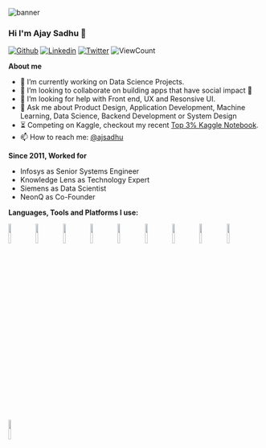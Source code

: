 
![banner](https://raw.githubusercontent.com/ajaysadhu/ajaysadhu.github.io/main/assets/images/AjayDouble.jpg)

### Hi I'm Ajay Sadhu 👋


<!--
**ajaysadhu/ajaysadhu** is a ✨ _special_ ✨ repository because its `README.md` (this file) appears on your GitHub profile. -->

<!-- Your badges
You can use the website to generate badges: https://shields.io/   -->

[![Github](https://img.shields.io/badge/-Github-000?style=flat&logo=Github&logoColor=white)](https://github.com/ajaysadhu)
[![Linkedin](https://img.shields.io/badge/-LinkedIn-blue?style=flat&logo=Linkedin&logoColor=white)](https://www.linkedin.com/in/ajaysadhu)
[![Twitter](https://img.shields.io/badge/-Twitter-1ca0f1?style=flat&labelColor=1ca0f1&logo=twitter&logoColor=white)](https://twitter.com/ajsadhu)
 <img alt="ViewCount" src="https://komarev.com/ghpvc/?username=ajaysadhu" />

<!-- Talking about you -->
**About me**

- 🔭 I’m currently working on Data Science Projects.
- 👯 I’m looking to collaborate on building apps that have social impact 🤝
- 🤔 I’m looking for help with Front end, UX and Resonsive UI.
- 💬 Ask me about Product Design, Application Development, Machine Learning, Data Science, Backend Development or System Design
- ⏳ Competing on Kaggle, checkout my recent [Top 3% Kaggle Notebook](https://www.kaggle.com/code/ajaysadhu/feeding-wrong-predictions-to-training-data).
- 📫 How to reach me: [@ajsadhu](https://twitter.com/ajsadhu)

**Since 2011, Worked for**
- Infosys as Senior Systems Engineer
- Knowledge Lens as Technology Expert
- Siemens as Data Scientist
- NeonQ as Co-Founder

**Languages, Tools and Platforms I use:** 
<p>
  <img width="10%" src="https://www.vectorlogo.zone/logos/java/java-ar21.svg">
  <img width="10%" src="https://www.vectorlogo.zone/logos/nodejs/nodejs-ar21.svg">
 <img width="10%" src="https://www.vectorlogo.zone/logos/google_cloud/google_cloud-ar21.svg">
 <img width="10%" src="https://www.vectorlogo.zone/logos/amazon_aws/amazon_aws-ar21.svg">    
   
   <img width="10%" src="https://www.vectorlogo.zone/logos/linux/linux-ar21.svg">
  <img width="10%" src="https://www.vectorlogo.zone/logos/apache_hadoop/apache_hadoop-ar21.svg">
  <img width="10%" src="https://www.vectorlogo.zone/logos/apache_hive/apache_hive-ar21.svg">
  <img width="10%" src="https://www.vectorlogo.zone/logos/android/android-ar21.svg">
    
  <img width="10%" src="https://www.vectorlogo.zone/logos/elastic/elastic-ar21.svg">
 <img width="10%" src="https://www.vectorlogo.zone/logos/git-scm/git-scm-ar21.svg">
</p>

<!--
<details>
  <summary>Projects</summary>
  
  <h4> Siemens Mindsphere Product Lifecycle Intelligence </h4>
  
  Building Solutions for Manufacturing Domain Customers in Root Cause Analysis, Discovering Patterns Through Trend Analysis and Key Performance Indicators (KPIs). 

  Seamless integration to IIoT through Mindsphere platform which enable industries to find insights into their supply chain and take corrective steps to improve quality, transparency and remove bottle necks.

</details> -->

